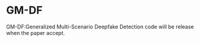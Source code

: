 # GM-DF
GM-DF:Generalized Multi-Scenario Deepfake Detection
code will be release when the paper accept.
